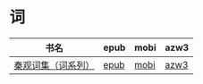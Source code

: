 # 词

| 书名 | epub | mobi | azw3 |
| --- | --- | --- | --- |
| [秦观词集（词系列）](http://ct.dalanmei.com/f/31084289-571736012-111c76) | [epub](http://ct.dalanmei.com/f/31084289-571736012-111c76) | [mobi](http://ct.dalanmei.com/f/31084289-571608552-d6aa6f) | [azw3](http://ct.dalanmei.com/f/31084289-571914126-969985) |
